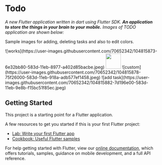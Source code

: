 # Todo

*A new Flutter application written in dart using Flutter SDK.*
***An application to store the things in your brain to your mobile.***
*Images of TODO application are shown below:*

Sample images for adding, deleting tasks and also to edit colors.
<p>
![works](https://user-images.githubusercontent.com/70652342/104815873-6e32bb80-583d-11eb-8977-a402d85bacbe.jpeg)
<img src="https://user-images.githubusercontent.com/70652342/104815873-6e32bb80-583d-11eb-8977-a402d85bacbe.jpeg" width="50" height="50">
![custom](https://user-images.githubusercontent.com/70652342/104815878-75f26000-583d-11eb-918a-adb577ef1458.jpeg)
![add task](https://user-images.githubusercontent.com/70652342/104815882-7d196e00-583d-11eb-9e8b-f15bc51f85ec.jpeg)

</p>

## Getting Started

This project is a starting point for a Flutter application.

A few resources to get you started if this is your first Flutter project:

- [Lab: Write your first Flutter app](https://flutter.dev/docs/get-started/codelab)
- [Cookbook: Useful Flutter samples](https://flutter.dev/docs/cookbook)

For help getting started with Flutter, view our
[online documentation](https://flutter.dev/docs), which offers tutorials,
samples, guidance on mobile development, and a full API reference.
